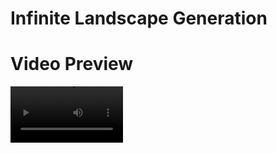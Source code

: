 # Infinite Landscape Generation

# Video Preview
<video src='https://github.com/AlexanderKotof/infinite_landscape_generation_test/blob/master/Video/preview.mp4' width=180/>
